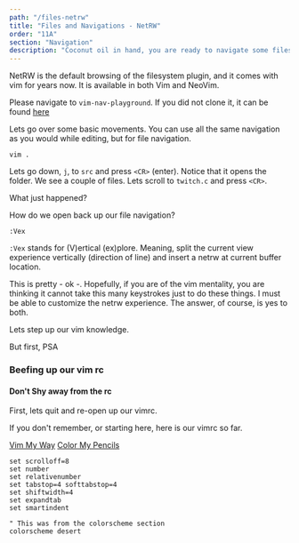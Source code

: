```yaml
---
path: "/files-netrw"
title: "Files and Navigations - NetRW"
order: "11A"
section: "Navigation"
description: "Coconut oil in hand, you are ready to navigate some files with NetRW."
---
```


NetRW is the default browsing of the filesystem plugin, and it comes with vim
for years now.  It is available in both Vim and NeoVim.

Please navigate to `vim-nav-playground`.  If you did not clone it, it can be
found [here](https://github.com/ThePrimeagen/vim-nav-playground)

Lets go over some basic movements.  You can use all the same navigation as you
would while editing, but for file navigation.

```viml
vim .
```

Lets go down, `j`, to `src` and press `<CR>` (enter).  Notice that it opens the
folder.  We see a couple of files.  Lets scroll to `twitch.c` and press `<CR>`.

What just happened?

How do we open back up our file navigation?

```viml
:Vex
```

`:Vex` stands for (V)ertical (ex)plore.  Meaning, split the current view
experience vertically (direction of line) and insert a netrw at current
buffer location.

This is pretty - ok -.  Hopefully, if you are of the vim mentality, you are
thinking it cannot take this many keystrokes just to do these things.  I must
be able to customize the netrw experience.  The answer, of course, is yes to
both.

Lets step up our vim knowledge.

But first, PSA

### Beefing up our vim rc
#### Don't Shy away from the rc

First, lets quit and re-open up our vimrc.

If you don't remember, or starting here, here is our vimrc so far.

[Vim My Way](/vim-my-way)
[Color My Pencils](/color-my-pencils)

```viml
set scrolloff=8
set number
set relativenumber
set tabstop=4 softtabstop=4
set shiftwidth=4
set expandtab
set smartindent

" This was from the colorscheme section
colorscheme desert
```

